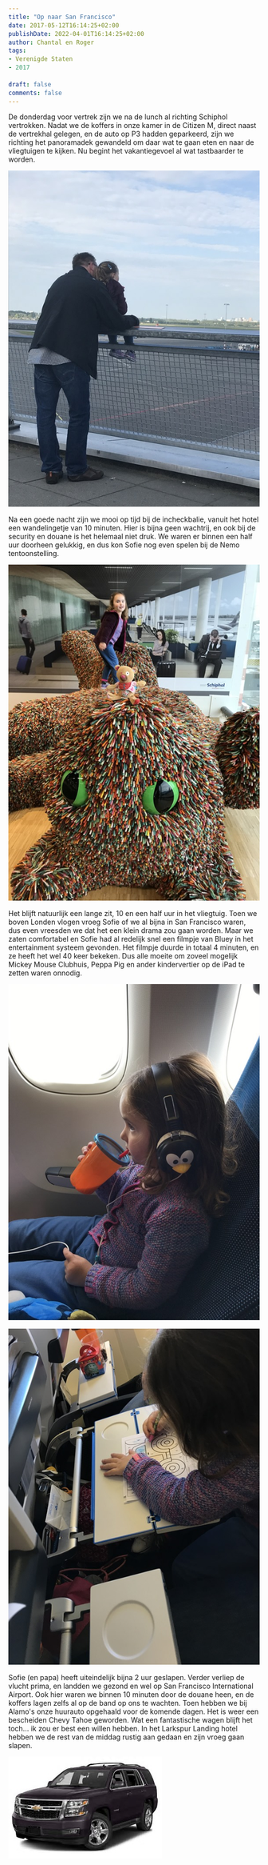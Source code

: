 ```yaml
---
title: "Op naar San Francisco"
date: 2017-05-12T16:14:25+02:00
publishDate: 2022-04-01T16:14:25+02:00
author: Chantal en Roger
tags:
- Verenigde Staten
- 2017

draft: false
comments: false
---
```


De donderdag voor vertrek zijn we na de lunch al richting Schiphol vertrokken. Nadat we de koffers in onze kamer in de Citizen M, direct naast de vertrekhal gelegen, en de auto op P3 hadden geparkeerd, zijn we richting het panoramadek gewandeld om daar wat te gaan eten en naar de vliegtuigen te kijken. Nu begint het vakantiegevoel al wat tastbaarder te worden.

![Schiphol](./images/IMG_0433[4].jpg)

Na een goede nacht zijn we mooi op tijd bij de incheckbalie, vanuit het hotel een wandelingetje van 10 minuten. Hier is bijna geen wachtrij, en ook bij de security en douane is het helemaal niet druk. We waren er binnen een half uur doorheen gelukkig, en dus kon Sofie nog even spelen bij de Nemo tentoonstelling.

![Schiphol](./images/IMG_0448[4].jpg)

Het blijft natuurlijk een lange zit, 10 en een half uur in het vliegtuig. Toen we boven Londen vlogen vroeg Sofie of we al bijna in San Francisco waren, dus even vreesden we dat het een klein drama zou gaan worden. Maar we zaten comfortabel en Sofie had al redelijk snel een filmpje van Bluey in het entertainment systeem gevonden. Het filmpje duurde in totaal 4 minuten, en ze heeft het wel 40 keer bekeken. Dus alle moeite om zoveel mogelijk Mickey Mouse Clubhuis, Peppa Pig en ander kindervertier op de iPad te zetten waren onnodig.

![Schiphol](./images/IMG_0459[4].jpg)

![Schiphol](./images/IMG_0461[4].jpg)

Sofie (en papa) heeft uiteindelijk bijna 2 uur geslapen. Verder verliep de vlucht prima, en landden we gezond en wel op San Francisco International Airport. Ook hier waren we binnen 10 minuten door de douane heen, en de koffers lagen zelfs al op de band op ons te wachten. Toen hebben we bij Alamo's onze huurauto opgehaald voor de komende dagen. Het is weer een bescheiden Chevy Tahoe geworden. Wat een fantastische wagen blijft het toch... ik zou er best een willen hebben. In het Larkspur Landing hotel hebben we de rest van de middag rustig aan gedaan en zijn vroeg gaan slapen.

![Schiphol](./images/thU8XOVGKH[3].jpg)
